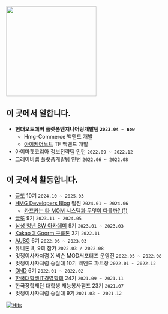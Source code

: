 <a href="https://github.com/devxb/gitanimals">
  <img src="https://render.gitanimals.org/farms/Song-EunJu" height="240"/>
</a>

## 이 곳에서 일합니다.
- <b>현대오토에버 플랫폼엔지니어링개발팀 `2023.04 ~ now`</b>
  - Hmg-Commerce 백엔드 개발
  - [아이케어노트](https://blog.naver.com/hyundai-autoever/223699068286]) TF 백엔드 개발
- 아이마켓코리아 정보전략팀 인턴 `2022.09 ~ 2022.12`
- 그레이비랩 플랫폼개발팀 인턴 `2022.06 ~ 2022.08`

## 이 곳에서 활동합니다.
- [글또](https://www.notion.so/ac5b18a482fb4df497d4e8257ad4d516) 10기 `2024.10 ~ 2025.03`
- [HMG Developers Blog](https://developers.hyundaimotorgroup.com/) 필진 `2024.01 ~ 2024.06`
    - [카프카는 타 MOM 시스템과 무엇이 다를까? (1)](https://developers.hyundaimotorgroup.com/blog/131)
- [글또](https://www.notion.so/ac5b18a482fb4df497d4e8257ad4d516) 9기 `2023.11 ~ 2024.05`
- [삼성 청년 SW 아카데미](https://www.ssafy.com/ksp/jsp/swp/swpMain.jsp) 9기 `2023.01 ~ 2023.03`
- [Kakao X Goorm 구름톤](https://9oormthon.goorm.io/057520f2-f1e4-4150-ad65-527f16be9f2b) 3기 `2022.11`
- [AUSG](https://ausg.me/) 6기 `2022.06 ~ 2023.03`
- 유니톤 8, 9회 참가 `2022.03 / 2022.08`
- 멋쟁이사자처럼 X 넥슨 MOD서포터즈 운영진 `2022.05 ~ 2022.08`
- 멋쟁이사자처럼 숭실대 10기 백엔드 파트장 `2022.01 ~ 2022.12`
- [DND](https://www.dnd.ac/) 6기 `2022.01 ~ 2022.02`
- [한국대학생IT경영학회](https://www.kusitms.com/) 24기 `2021.09 ~ 2021.11`
- 한국장학재단 대학생 재능봉사캠프 23기 `2021.07`
- 멋쟁이사자처럼 숭실대 9기 `2021.03 ~ 2021.12`

[![Hits](https://hits.seeyoufarm.com/api/count/incr/badge.svg?url=https%3A%2F%2Fgithub.com%2FSong-EunJu&count_bg=%233FB5E7&title_bg=%23000000&icon=ghostery.svg&icon_color=%23FFFFFF&title=%EB%B0%A9%EB%AC%B8%ED%95%9C%EA%B1%B0+%EB%93%A4%EC%BC%B0+%EC%86%A1&edge_flat=false)](https://hits.seeyoufarm.com)
